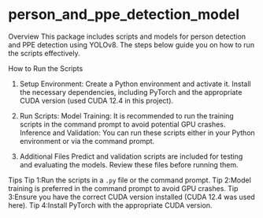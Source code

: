 # person_and_ppe_detection_model
 Overview
This package includes scripts and models for person detection and PPE detection using YOLOv8. The steps below guide you on how to run the scripts effectively.

How to Run the Scripts
1. Setup Environment:
    Create a Python environment and activate it.
    Install the necessary dependencies, including PyTorch and the appropriate CUDA version (used CUDA 12.4 in this project).

2. Run Scripts:
   Model Training:
      It is recommended to run the training scripts in the command prompt to avoid potential GPU crashes.
   Inference and Validation:
      You can run these scripts either in your Python environment or via the command prompt.

3. Additional Files
   Predict and validation scripts are included for testing and evaluating the models. Review these files before running them.

Tips
Tip 1:Run the scripts in a `.py` file or the command prompt.
Tip 2:Model training is preferred in the command prompt to avoid GPU crashes.
Tip 3:Ensure you have the correct CUDA version installed (CUDA 12.4 was used here).
Tip 4:Install PyTorch with the appropriate CUDA version.

